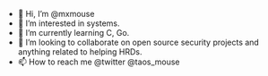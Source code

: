 - 👋 Hi, I’m @mxmouse
- 👀 I’m interested in systems. 
- 🌱 I’m currently learning C, Go.
- 💞️ I’m looking to collaborate on open source security projects and anything related to helping HRDs. 
- 📫 How to reach me @twitter @taos_mouse
<!---
mxmouse/mxmouse is a ✨ special ✨ repository because its `README.md` (this file) appears on your GitHub profile.
You can click the Preview link to take a look at your changes.
--->
